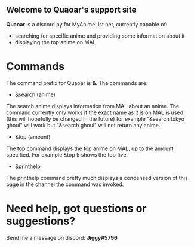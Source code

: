 ## Welcome to Quaoar's support site


**Quaoar** is a discord.py for MyAnimeList.net, currently capable of:
- searching for specific anime and providing some information about it
- displaying the top anime on MAL

# Commands
The command prefix for Quaoar is **&**. The commands are:
- &search (anime)

The search anime displays information from MAL about an anime. The command currently only works if the exact name as it is on MAL is used (this will hopefully be changed in the future) for example "&search tokyo ghoul" will work but "&search ghoul" will not return any anime.
- &top (amount)

The top command displays the top anime on MAL, up to the amount specified. For example &top 5 shows the top five.
- &printhelp

The printhelp command pretty much displays a condensed version of this page in the channel the command was invoked.

# Need help, got questions or suggestions?
Send me a message on discord: **Jiggy#5796**
